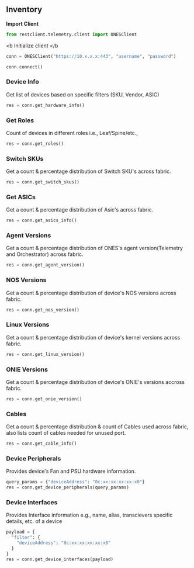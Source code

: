 ## Inventory

<b>Import Client </b>

```py
from restclient.telemetry.client import ONESClient 
```

<b Initialize client </b

```py
conn = ONESClient("https://10.x.x.x:443", "username", "password")

conn.connect()
```

### Device Info
<p>Get list of devices based on specific filters (SKU, Vendor, ASIC)</p>

```py
res = conn.get_hardware_info()
```

### Get Roles
<p>Count of devices in different roles i.e., Leaf/Spine/etc., </p>

```py
res = conn.get_roles()
``` 

### Switch SKUs
<p>Get a count & percentage distribution of Switch SKU's across fabric. </p>

```py
res = conn.get_switch_skus()
```

### Get ASICs
<p>Get a count & percentage distribution of Asic's across fabric. </p>

```py
res = conn.get_asics_info()
``` 


### Agent Versions
<p>Get a count & percentage distribution of ONES's agent version(Telemetry and Orchestrator) across fabric. </p>

```py
res = conn.get_agent_version()
```

### NOS Versions
<p>Get a count & percentage distribution of device's NOS versions across fabric. </p>

```py
res = conn.get_nos_version()
```

### Linux Versions
<p>Get a count & percentage distribution of device's kernel versions across fabric. </p>

```py
res = conn.get_linux_version()
```

### ONIE Versions
<p>Get a count & percentage distribution of device's ONIE's versions accross fabric. </p>

```py
res = conn.get_onie_version()
```

### Cables
<p>Get a count & percentage distribution & count of Cables used across fabric, also lists count of cables needed for unused port. </p>

```py
res = conn.get_cable_info()
``` 


### Device Peripherals
<p>Provides device's Fan and PSU hardware information. </p>

```py
query_params = {"deviceAddress": "0c:xx:xx:xx:xx:x0"}
res = conn.get_device_peripherals(query_params)
```

### Device Interfaces
<p>Provides Interface information e.g., name, alias, transcievers specific details, etc. of a device </p>

```py
payload = {
  "filter": {
    "deviceAddress": "0c:xx:xx:xx:xx:x0"
  }
}
res = conn.get_device_interfaces(payload)
```








